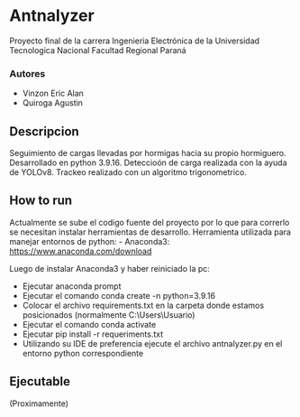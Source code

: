# Antnalyzer
Proyecto final de la carrera Ingenieria Electrónica de la Universidad 
Tecnologica Nacional Facultad Regional Paraná

### Autores
- Vinzon Eric Alan
- Quiroga Agustin

## Descripcion

Seguimiento de cargas llevadas por hormigas hacia su propio hormiguero. 
Desarrollado en python 3.9.16. 
Deteccioón de carga realizada con la ayuda de YOLOv8. 
Trackeo realizado con un algoritmo trigonometrico.

## How to run

Actualmente se sube el codigo fuente del proyecto por lo que para correrlo 
se necesitan instalar herramientas de desarrollo. 
Herramienta utilizada para manejar entornos de python: 
    - Anaconda3: https://www.anaconda.com/download

Luego de instalar Anaconda3 y haber reiniciado la pc:
* Ejecutar anaconda prompt
* Ejecutar el comando conda create -n <nombre del entorno> python=3.9.16
* Colocar el archivo requirements.txt en la carpeta donde estamos posicionados (normalmente C:\Users\Usuario)
* Ejecutar el comando conda activate <nombre del entorno>
* Ejecutar pip install -r requeriments.txt
* Utilizando su IDE de preferencia ejecute el archivo antnalyzer.py en el entorno python correspondiente

## Ejecutable

(Proximamente)
